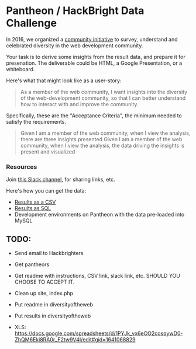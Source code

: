 # Pantheon / HackBright Data Challenge

In 2016, we organized a [community initiative](https://github.com/drupaldiversity/diversity-of-the-web) to survey, understand and celebrated diversity in the web development community.  

Your task is to derive some insights from the result data, and prepare it for presenation.  The deliverable could be HTML, a Google Presentation, or a whiteboard.

Here's what that might look like as a user-story:

> As a member of the web community, I want insights into the diversity of the web-development community, so that I can better understand how to interact with and improve the community.

Specifically, these are the "Acceptance Criteria", the minimum needed to satisfy the requirements.

> Given I am a member of the web community, when I view the analysis, there are three insights presented
> Given I am a member of the web community, when I view the analysis, the data driving the insights is present and visualized

### Resources

Join [this Slack channel](https://diversityoftheweb.slack.com/shared_invite/MTY5NjYwNDQyNDA0LTE0OTIyMDk2MjktNDc4MmMxMTY2OQ), for sharing links, etc.

Here's how you can get the data:

* [Results as a CSV](https://raw.githubusercontent.com/pantheon-systems/hackbright/master/cleaned_response_data_4_13_17.csv)
* [Results as SQL](https://raw.githubusercontent.com/pantheon-systems/hackbright/master/cleaned_response_data_4_13_17.sql)
* Development environments on Pantheon with the data pre-loaded into MySQL

## TODO:
* Send email to Hackbrighters
* Get pantheors
* Get readme with instructions, CSV link, slack link, etc. SHOULD YOU CHOOSE TO ACCEPT IT.
* Clean up site, index.php
* Put readme in diversityoftheweb
* Put results in diversityoftheweb


* XLS: https://docs.google.com/spreadsheets/d/1PYJk_vx6eOO2cosqywD0-ZhQM6Eki8RA0r_F2tw9V4I/edit#gid=1641068829
